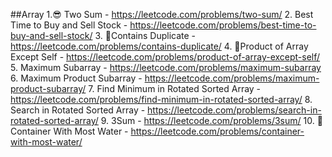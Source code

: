 ##Array
1.😎 Two Sum - https://leetcode.com/problems/two-sum/
2. Best Time to Buy and Sell Stock - https://leetcode.com/problems/best-time-to-buy-and-sell-stock/
3. 💩Contains Duplicate - https://leetcode.com/problems/contains-duplicate/
4. 💩Product of Array Except Self - https://leetcode.com/problems/product-of-array-except-self/
5. Maximum Subarray - https://leetcode.com/problems/maximum-subarray
6. Maximum Product Subarray - https://leetcode.com/problems/maximum-product-subarray/
7. Find Minimum in Rotated Sorted Array - https://leetcode.com/problems/find-minimum-in-rotated-sorted-array/
8. Search in Rotated Sorted Array - https://leetcode.com/problems/search-in-rotated-sorted-array/
9. 3Sum - https://leetcode.com/problems/3sum/
10. 🤡 Container With Most Water - https://leetcode.com/problems/container-with-most-water/

